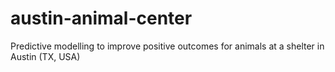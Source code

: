 # austin-animal-center
Predictive modelling to improve positive outcomes for animals at a shelter in Austin (TX, USA)
